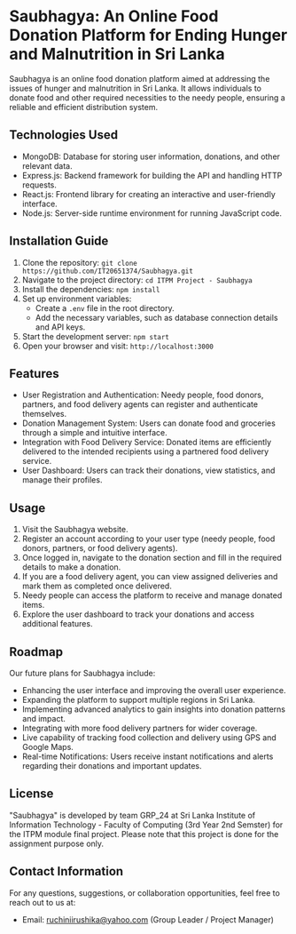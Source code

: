 # Saubhagya: An Online Food Donation Platform for Ending Hunger and Malnutrition in Sri Lanka

Saubhagya is an online food donation platform aimed at addressing the issues of hunger and malnutrition in Sri Lanka. It allows individuals to donate food and other required necessities to the needy people, ensuring a reliable and efficient distribution system.

## Technologies Used

- MongoDB: Database for storing user information, donations, and other relevant data.
- Express.js: Backend framework for building the API and handling HTTP requests.
- React.js: Frontend library for creating an interactive and user-friendly interface.
- Node.js: Server-side runtime environment for running JavaScript code.

## Installation Guide

1. Clone the repository: `git clone https://github.com/IT20651374/Saubhagya.git`
2. Navigate to the project directory: `cd ITPM Project - Saubhagya`
3. Install the dependencies: `npm install`
4. Set up environment variables:
   - Create a `.env` file in the root directory.
   - Add the necessary variables, such as database connection details and API keys.
5. Start the development server: `npm start`
6. Open your browser and visit: `http://localhost:3000`

## Features

- User Registration and Authentication: Needy people, food donors, partners, and food delivery agents can register and authenticate themselves.
- Donation Management System: Users can donate food and groceries through a simple and intuitive interface.
- Integration with Food Delivery Service: Donated items are efficiently delivered to the intended recipients using a partnered food delivery service.
- User Dashboard: Users can track their donations, view statistics, and manage their profiles.


## Usage

1. Visit the Saubhagya website.
2. Register an account according to your user type (needy people, food donors, partners, or food delivery agents).
3. Once logged in, navigate to the donation section and fill in the required details to make a donation.
4. If you are a food delivery agent, you can view assigned deliveries and mark them as completed once delivered.
5. Needy people can access the platform to receive and manage donated items.
6. Explore the user dashboard to track your donations and access additional features.


## Roadmap

Our future plans for Saubhagya include:

- Enhancing the user interface and improving the overall user experience.
- Expanding the platform to support multiple regions in Sri Lanka.
- Implementing advanced analytics to gain insights into donation patterns and impact.
- Integrating with more food delivery partners for wider coverage.
- Live capability of tracking food collection and delivery using GPS and Google Maps.
- Real-time Notifications: Users receive instant notifications and alerts regarding their donations and important updates.

## License

"Saubhagya" is developed by team GRP_24 at Sri Lanka Institute of Information Technology - Faculty of Computing (3rd Year 2nd Semster) for the ITPM module final project.
Please note that this project is done for the assignment purpose only.

## Contact Information

For any questions, suggestions, or collaboration opportunities, feel free to reach out to us at:

- Email: ruchiniirushika@yahoo.com (Group Leader / Project Manager)
